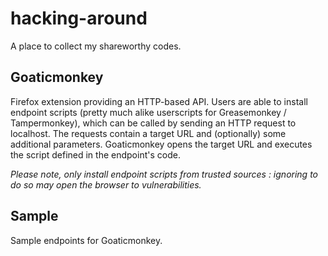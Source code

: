 hacking-around
==============

A place to collect my shareworthy codes.

Goaticmonkey
------------
Firefox extension providing an HTTP-based API. Users are able to install endpoint scripts (pretty much alike userscripts for Greasemonkey / Tampermonkey), which can be called by sending an HTTP request to localhost. The requests contain a target URL and (optionally) some additional parameters. Goaticmonkey opens the target URL and executes the script defined in the endpoint's code.

*Please note, only install endpoint scripts from trusted sources : ignoring to do so may open the browser to vulnerabilities.*

Sample
------
Sample endpoints for Goaticmonkey.
